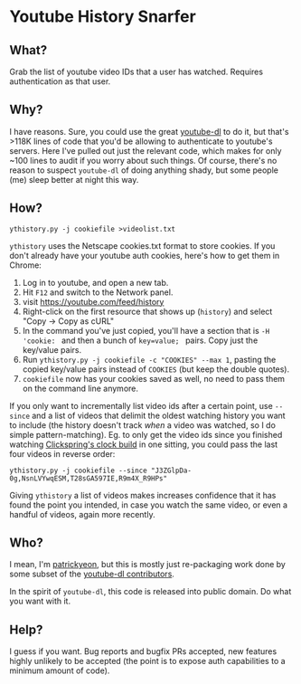 # Youtube History Snarfer

## What?
Grab the list of youtube video IDs that a user has watched. Requires authentication as that user.

## Why?
I have reasons. Sure, you could use the great [youtube-dl](https://github.com/rg3/youtube-dl) to do it, but that's >118K lines of code that you'd be allowing to authenticate to youtube's servers. Here I've pulled out just the relevant code, which makes for only ~100 lines to audit if you worry about such things. Of course, there's no reason to suspect `youtube-dl` of doing anything shady, but some people (me) sleep better at night this way.

## How?
`ythistory.py -j cookiefile >videolist.txt`

`ythistory` uses the Netscape cookies.txt format to store cookies. If you don't already have your youtube auth cookies, here's how to get them in Chrome:

1. Log in to youtube, and open a new tab.
2. Hit `F12` and switch to the Network panel.
3. visit https://youtube.com/feed/history
4. Right-click on the first resource that shows up (`history`) and select "Copy -> Copy as cURL"
5. In the command you've just copied, you'll have a section that is `-H 'cookie: ` and then a bunch of `key=value; ` pairs. Copy just the key/value pairs.
6. Run `ythistory.py -j cookiefile -c "COOKIES" --max 1`, pasting the copied key/value pairs instead of `COOKIES` (but keep the double quotes).
7. `cookiefile` now has your cookies saved as well, no need to pass them on the command line anymore.

If you only want to incrementally list video ids after a certain point, use `--since` and a list of videos that delimit the oldest watching history you want to include (the history doesn't track _when_ a video was watched, so I do simple pattern-matching). Eg. to only get the video ids since you finished watching [Clickspring's clock build](https://www.youtube.com/playlist?list=PLZioPDnFPNsETq9h35dgQq80Ryx-beOli) in one sitting, you could pass the last four videos in reverse order:

`ythistory.py -j cookiefile --since "J3ZGlpDa-0g,NsnLVYwqESM,T28sGA597IE,R9m4X_R9HPs"`

Giving `ythistory` a list of videos makes increases confidence that it has found the point you intended, in case you watch the same video, or even a handful of videos, again more recently.

## Who?
I mean, I'm [patrickyeon](https://github.com/patrickyeon), but this is mostly just re-packaging work done by some subset of the [youtube-dl contributors](https://github.com/rg3/youtube-dl/blob/master/AUTHORS).

In the spirit of `youtube-dl`, this code is released into public domain. Do what you want with it.

## Help?
I guess if you want. Bug reports and bugfix PRs accepted, new features highly unlikely to be accepted (the point is to expose auth capabilities to a minimum amount of code). 
